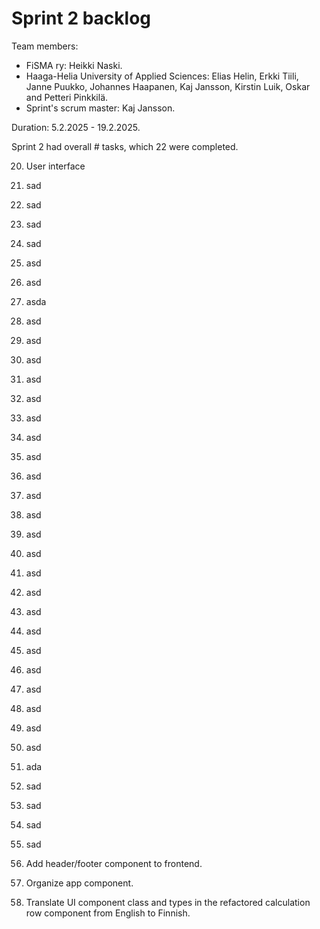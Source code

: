 # Sprint 2 backlog

Team members: 
  * FiSMA ry: Heikki Naski.
  * Haaga-Helia University of Applied Sciences: Elias Helin, Erkki Tiili, Janne Puukko, Johannes Haapanen, Kaj Jansson, Kirstin Luik, Oskar and Petteri Pinkkilä.
  * Sprint's scrum master: Kaj Jansson.

Duration: 5.2.2025 - 19.2.2025.

Sprint 2 had overall # tasks, which 22 were completed.

20. User interface

21. sad

22. sad
23. sad
24. sad
25. asd
26. asd
27. asda
28. asd
29. asd
30. asd
31. asd
32. asd
33. asd
34. asd
35. asd
36. asd
37. asd
38. asd
39. asd
40. asd
41. asd
42. asd
43. asd
44. asd
45. asd
46. asd
47. asd
48. asd
49. asd
50. asd
51. ada
52. sad
53. sad
54. sad
55. sad
56. Add header/footer component to frontend.
57. Organize app component.
58. Translate UI component class and types in the refactored calculation row component from English to Finnish.
